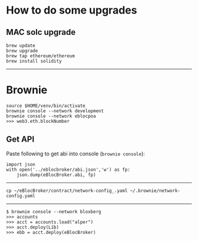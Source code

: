 # How to do some upgrades

## MAC solc upgrade

```
brew update
brew upgrade
brew tap ethereum/ethereum
brew install solidity
```

----------------------------------------------------

# Brownie

```
source $HOME/venv/bin/activate
brownie console --network development
brownie console --network eblocpoa
>>> web3.eth.blockNumber
```

## Get API

Paste following to get abi into console (`brownie console`):

```
import json
with open('../eblocbroker/abi.json','w') as fp:
    json.dump(eBlocBroker.abi, fp)
```

----------------------------------------------------

```
cp ~/eBlocBroker/contract/network-config_.yaml ~/.brownie/network-config.yaml
```

----------------------------------------------------

```
$ brownie console --network bloxberg
>>> accounts
>>> acct = accounts.load("alper")
>>> acct.deploy(Lib)
>>> ebb = acct.deploy(eBlocBroker)
```
